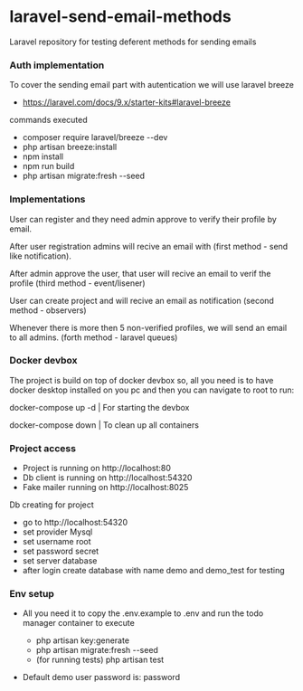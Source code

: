 # laravel-send-email-methods
Laravel repository for testing deferent methods for sending emails


### Auth implementation
To cover the sending email part with autentication we will use laravel breeze
- https://laravel.com/docs/9.x/starter-kits#laravel-breeze

commands executed
- composer require laravel/breeze --dev
- php artisan breeze:install
- npm install
- npm run build
- php artisan migrate:fresh --seed


### Implementations

User can register and they need admin approve to verify their profile by email.

After user registration admins will recive an email with (first method - send like notification).

After admin approve the user, that user will recive an email to verif the profile (third method - event/lisener)

User can create project and will recive an email as notification (second method - observers)

Whenever there is more then 5 non-verified profiles, we will send an email to all admins. (forth method - laravel queues)

### Docker devbox
The project is build on top of docker devbox so, all you need is to have docker desktop installed on you pc and then you can navigate to root to run: 

docker-compose up -d | For starting the devbox

docker-compose down | To clean up all containers

### Project access

- Project is running on http://localhost:80
- Db client is running on http://localhost:54320
- Fake mailer running on http://localhost:8025

Db creating for project
- go to http://localhost:54320
- set provider Mysql
- set username root
- set password secret
- set server database
- after login create database with name demo and demo_test for testing

### Env setup

- All you need it to copy the .env.example to .env and run the todo manager container to execute
	- php artisan key:generate
	- php artisan migrate:fresh --seed
	- (for running tests) php artisan test

- Default demo user password is: password
